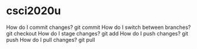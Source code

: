 # csci2020u
How do I commit changes? git commit 
How do I switch between branches? git checkout 
How do I stage changes? git add 
How do I push changes? git push 
How do I pull changes? git pull 
